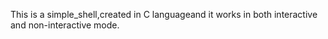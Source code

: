 This is a simple_shell,created in C languageand it works in both interactive and non-interactive mode.
